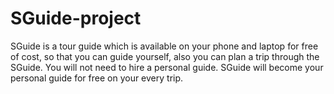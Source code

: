 # SGuide-project
SGuide is a tour guide which is available on your phone and laptop for free of cost, so that you can guide yourself, also you can plan a trip through the SGuide. You will not need to hire a personal guide. SGuide will become your personal guide for free on your every trip.
